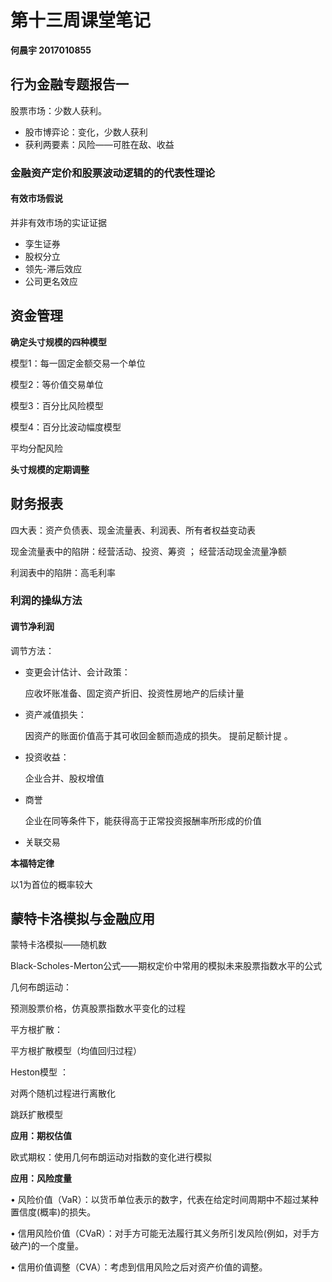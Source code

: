 # 第十三周课堂笔记

**何晨宇 2017010855**

## 行为金融专题报告一

股票市场：少数人获利。

- 股市博弈论：变化，少数人获利
- 获利两要素：风险——可胜在敌、收益

### 金融资产定价和股票波动逻辑的的代表性理论

#### 有效市场假说

并非有效市场的实证证据

- 孪生证券
- 股权分立
- 领先-滞后效应
- 公司更名效应

##  资金管理 

**确定头寸规模的四种模型**

模型1：每一固定金额交易一个单位

模型2：等价值交易单位

模型3：百分比风险模型

模型4：百分比波动幅度模型

平均分配风险

**头寸规模的定期调整**

## 财务报表

四大表：资产负债表、现金流量表、利润表、所有者权益变动表

现金流量表中的陷阱：经营活动、投资、筹资 ； 经营活动现金流量净额 

利润表中的陷阱：高毛利率

### 利润的操纵方法

#### 调节净利润

调节方法：

- 变更会计估计、会计政策：

  应收坏账准备、固定资产折旧、投资性房地产的后续计量

- 资产减值损失：

   因资产的账面价值高于其可收回金额而造成的损失。 提前足额计提 。

- 投资收益：

  企业合并、股权增值

- 商誉

   企业在同等条件下，能获得高于正常投资报酬率所形成的价值 

- 关联交易

**本福特定律**

以1为首位的概率较大

## 蒙特卡洛模拟与金融应用

蒙特卡洛模拟——随机数 

 Black-Scholes-Merton公式——期权定价中常用的模拟未来股票指数水平的公式 

几何布朗运动：

预测股票价格，仿真股票指数水平变化的过程

平方根扩散： 

平方根扩散模型（均值回归过程） 

Heston模型 ：

对两个随机过程进行离散化 

跳跃扩散模型 

**应用：期权估值**

欧式期权：使用几何布朗运动对指数的变化进行模拟 

**应用：风险度量**

 • 风险价值（VaR）：以货币单位表示的数字，代表在给定时间周期中不超过某种置信度(概率)的损失。

 • 信用风险价值（CVaR）：对手方可能无法履行其义务所引发风险(例如，对手方破产)的一个度量。

 • 信用价值调整（CVA）：考虑到信用风险之后对资产价值的调整。

